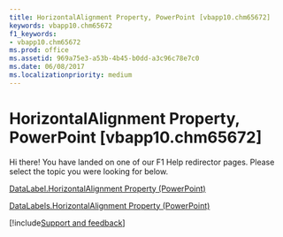 ```yaml
---
title: HorizontalAlignment Property, PowerPoint [vbapp10.chm65672]
keywords: vbapp10.chm65672
f1_keywords:
- vbapp10.chm65672
ms.prod: office
ms.assetid: 969a75e3-a53b-4b45-b0dd-a3c96c78e7c0
ms.date: 06/08/2017
ms.localizationpriority: medium
---
```



# HorizontalAlignment Property, PowerPoint [vbapp10.chm65672]

Hi there! You have landed on one of our F1 Help redirector pages. Please select the topic you were looking for below.

[DataLabel.HorizontalAlignment Property (PowerPoint)](https://msdn.microsoft.com/library/198372ff-a0e9-e9ca-dfe7-6e62bdc9336c%28Office.15%29.aspx)

[DataLabels.HorizontalAlignment Property (PowerPoint)](https://msdn.microsoft.com/library/844d24eb-07e6-aff6-c8f5-fdb32e59e497%28Office.15%29.aspx)

[!include[Support and feedback](~/includes/feedback-boilerplate.md)]